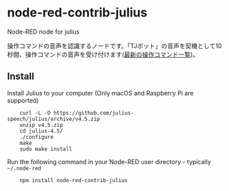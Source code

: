 node-red-contrib-julius
=====================

Node-RED node for julius

操作コマンドの音声を認識するノードです。「TJボット」の音声を契機として10秒間、操作コマンドの音声を受け付けます([最新の操作コマンド一覧](https://github.com/zuhito/node-red-contrib-julius/blob/master/dict/tjbot.txt))。

Install
-------

Install Julius to your computer (Only macOS and Raspberry Pi are supported)

        curl -L -O https://github.com/julius-speech/julius/archive/v4.5.zip
        unzip v4.5.zip
        cd julius-4.5/
        ./configure
        make
        sudo make install

Run the following command in your Node-RED user directory - typically `~/.node-red`

        npm install node-red-contrib-julius

